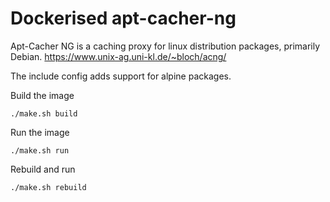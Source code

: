 # Dockerised apt-cacher-ng

Apt-Cacher NG is a caching proxy for linux distribution packages, primarily Debian. https://www.unix-ag.uni-kl.de/~bloch/acng/

The include config adds support for alpine packages.

Build the image

`./make.sh build`

Run the image

`./make.sh run`

Rebuild and run 

`./make.sh rebuild`

